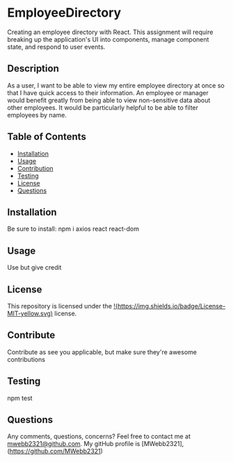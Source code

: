 # EmployeeDirectory

Creating an employee directory with React. This assignment will require breaking up the application's UI into components, manage component state, and respond to user events.

## Description

As a user, I want to be able to view my entire employee directory at once so that I have quick access to their information. An employee or manager would benefit greatly from being able to view non-sensitive data about other employees. It would be particularly helpful to be able to filter employees by name.

## Table of Contents

- [Installation](#installation)
- [Usage](#usage)
- [Contribution](#contribute)
- [Testing](#tests)
- [License](#license)
- [Questions](#questions)

## Installation

Be sure to install: npm i axios react react-dom

## Usage

Use but give credit

## License

This repository is licensed under the [!(https://img.shields.io/badge/License-MIT-yellow.svg)](https://opensource.org/licenses/MIT) license.

## Contribute

Contribute as see you applicable, but make sure they're awesome contributions

## Testing

npm test

## Questions

Any comments, questions, concerns? Feel free to contact me at [mwebb2321@github.com](mailto:mwebb2321@github.com).
My gitHub profile is [MWebb2321], (https://github.com/MWebb2321)
